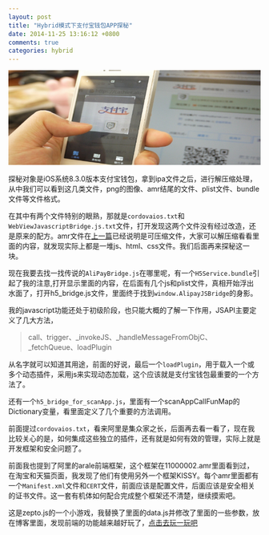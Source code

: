 ```yaml
---
layout: post
title: "Hybrid模式下支付宝钱包APP探秘"
date: 2014-11-25 13:16:12 +0800
comments: true
categories: hybrid
---
```


![image](/images/custom_images/zhifubaoqianbao.jpg)

<!-- more -->

探秘对象是iOS系统8.3.0版本支付宝钱包，拿到ipa文件之后，进行解压缩处理，从中我们可以看到这几类文件，png的图像、amr结尾的文件、plist文件、bundle文件等文件格式。

在其中有两个文件特别的眼熟，那就是`cordovaios.txt`和`WebViewJavascriptBridge.js.txt`文件，打开发现这两个文件没有经过改造，还是原来的配方。amr文件在[上一篇](http://codefunny.github.io/blog/2014/11/17/hybird-ios/)已经说明是可压缩文件，大家可以解压缩看看里面的内容，就发现实际上都是一堆js、html、css文件。我们后面再来探秘这一块。

现在我要去找一找传说的`AliPayBridge.js`在哪里呢，有一个`H5Service.bundle`引起了我的注意,打开显示里面的内容，在后面有几个js和plist文件，真相开始浮出水面了，打开h5_bridge.js文件，里面终于找到`window.AlipayJSBridge`的身影。

我的javascript功能还处于初级阶段，也只能大概的了解一下作用，JSAPI主要定义了几大方法，
> call、trigger、_invokeJS、_handleMessageFromObjC、_fetchQueue、loadPlugin

从名字就可以知道其用途，前面的好说，最后一个`loadPlugin`，用于载入一个或多个动态插件，采用js来实现动态加载，这个应该就是支付宝钱包最重要的一个方法了。

还有一个`h5_bridge_for_scanApp.js`，里面有一个scanAppCallFunMap的Dictionary变量，看里面定义了几个重要的方法调用。

前面提过`cordovaios.txt`，看来阿里是集众家之长，后面再去看一看了，现在我比较关心的是，如何集成这些独立的插件，还有就是如何有效的管理，实际上就是开发框架和安全问题了。

前面我也提到了阿里的arale前端框架，这个框架在11000002.amr里面看到过，在淘宝和天猫页面，我发现了他们有使用另外一个框架KISSY。每个amr里面都有一个`Manifest.xml`文件和`CERT`文件，前面应该是配置文件，后面应该是安全相关的证书文件。这一套有机体如何配合完成整个框架还不清楚，继续摸索吧。

这是zepto.js的一个小游戏，我替换了里面的data.js并修改了里面的一些参数，放在博客里面，发现前端的功能越来越好玩了，[点击去玩一玩吧](
http://codefunny.github.io/class/app/lucky.html)
